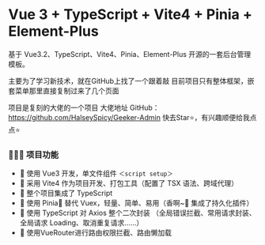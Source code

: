 # Vue 3 + TypeScript + Vite4 + Pinia + Element-Plus

基于 Vue3.2、TypeScript、Vite4、Pinia、Element-Plus 开源的一套后台管理模板。

主要为了学习新技术，就在GitHub上找了一个跟着敲
目前项目只有整体框架，嵌套菜单那里直接复制过来了几个页面

项目是复刻的大佬的一个项目
大佬地址 GitHub：https://github.com/HalseySpicy/Geeker-Admin
快去Star⭐，有兴趣顺便给我点点⭐

### 🔨🔨🔨 项目功能

- 🚀 使用 Vue3 开发，单文件组件 `＜script setup＞`
- 🚀 采用 Vite4 作为项目开发、打包工具（配置了 TSX 语法、跨域代理）
- 🚀 整个项目集成了 TypeScript 
- 🚀 使用 Pinia🍍 替代 Vuex，轻量、简单、易用（香啊~🤤 集成了持久化插件）
- 🚀 使用 TypeScript 对 Axios 整个二次封装 （全局错误拦截、常用请求封装、全局请求 Loading、取消重复请求……）
- 🚀 使用VueRouter进行路由权限拦截、路由懒加载